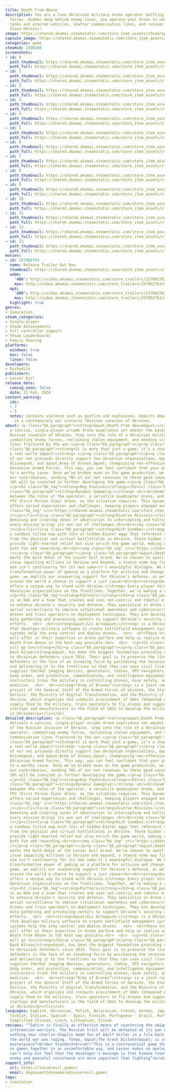 ```yaml
---
title: Death From Above
description: You are a lone Ukrainian military drone operator battling Russian occupation
  forces. Hidden deep behind enemy lines, you operate your drone to seek and destroy
  tanks and armored vehicles, shatter communication lines, and recover stolen goods.
  Slava Ukraini!
image: https://shared.akamai.steamstatic.com/store_item_assets/steam/apps/2300160/header.jpg?t=1731933941
capsule_image: https://shared.akamai.steamstatic.com/store_item_assets/steam/apps/2300160/capsule_231x87.jpg?t=1731933941
categories: game
steamid: 2300160
screenshots:
- id: 0
  path_thumbnail: https://shared.akamai.steamstatic.com/store_item_assets/steam/apps/2300160/ss_2f1502112a3b52ea15454b10a43a3f647750a564.600x338.jpg?t=1731933941
  path_full: https://shared.akamai.steamstatic.com/store_item_assets/steam/apps/2300160/ss_2f1502112a3b52ea15454b10a43a3f647750a564.1920x1080.jpg?t=1731933941
- id: 1
  path_thumbnail: https://shared.akamai.steamstatic.com/store_item_assets/steam/apps/2300160/ss_728472966ee8e2697452f5a981ae9dafbe1dd332.600x338.jpg?t=1731933941
  path_full: https://shared.akamai.steamstatic.com/store_item_assets/steam/apps/2300160/ss_728472966ee8e2697452f5a981ae9dafbe1dd332.1920x1080.jpg?t=1731933941
- id: 2
  path_thumbnail: https://shared.akamai.steamstatic.com/store_item_assets/steam/apps/2300160/ss_07a8b5a2c69c6cf98e1605bab4f2d3a1529bb63f.600x338.jpg?t=1731933941
  path_full: https://shared.akamai.steamstatic.com/store_item_assets/steam/apps/2300160/ss_07a8b5a2c69c6cf98e1605bab4f2d3a1529bb63f.1920x1080.jpg?t=1731933941
- id: 3
  path_thumbnail: https://shared.akamai.steamstatic.com/store_item_assets/steam/apps/2300160/ss_a443ffa98492c3bd43d4c8c624ee696ca98a0004.600x338.jpg?t=1731933941
  path_full: https://shared.akamai.steamstatic.com/store_item_assets/steam/apps/2300160/ss_a443ffa98492c3bd43d4c8c624ee696ca98a0004.1920x1080.jpg?t=1731933941
- id: 4
  path_thumbnail: https://shared.akamai.steamstatic.com/store_item_assets/steam/apps/2300160/ss_c37c8dc227ba74ebdbf839bc2fe976f5a229d281.600x338.jpg?t=1731933941
  path_full: https://shared.akamai.steamstatic.com/store_item_assets/steam/apps/2300160/ss_c37c8dc227ba74ebdbf839bc2fe976f5a229d281.1920x1080.jpg?t=1731933941
- id: 5
  path_thumbnail: https://shared.akamai.steamstatic.com/store_item_assets/steam/apps/2300160/ss_8688855df8fd7104edfac7ab88302b2359773868.600x338.jpg?t=1731933941
  path_full: https://shared.akamai.steamstatic.com/store_item_assets/steam/apps/2300160/ss_8688855df8fd7104edfac7ab88302b2359773868.1920x1080.jpg?t=1731933941
- id: 6
  path_thumbnail: https://shared.akamai.steamstatic.com/store_item_assets/steam/apps/2300160/ss_bf4f4ce8a50127b66907dce618dd9fe36c01f2bb.600x338.jpg?t=1731933941
  path_full: https://shared.akamai.steamstatic.com/store_item_assets/steam/apps/2300160/ss_bf4f4ce8a50127b66907dce618dd9fe36c01f2bb.1920x1080.jpg?t=1731933941
- id: 7
  path_thumbnail: https://shared.akamai.steamstatic.com/store_item_assets/steam/apps/2300160/ss_6c0c03b74345bee1c13497f3b5f3b6e20468ba3e.600x338.jpg?t=1731933941
  path_full: https://shared.akamai.steamstatic.com/store_item_assets/steam/apps/2300160/ss_6c0c03b74345bee1c13497f3b5f3b6e20468ba3e.1920x1080.jpg?t=1731933941
- id: 8
  path_thumbnail: https://shared.akamai.steamstatic.com/store_item_assets/steam/apps/2300160/ss_7f02b1593087f7e6d71a43142120fd516a424eeb.600x338.jpg?t=1731933941
  path_full: https://shared.akamai.steamstatic.com/store_item_assets/steam/apps/2300160/ss_7f02b1593087f7e6d71a43142120fd516a424eeb.1920x1080.jpg?t=1731933941
- id: 9
  path_thumbnail: https://shared.akamai.steamstatic.com/store_item_assets/steam/apps/2300160/ss_ab5cf0741322367a04f7b846a69fc5ef45fcbcfb.600x338.jpg?t=1731933941
  path_full: https://shared.akamai.steamstatic.com/store_item_assets/steam/apps/2300160/ss_ab5cf0741322367a04f7b846a69fc5ef45fcbcfb.1920x1080.jpg?t=1731933941
- id: 10
  path_thumbnail: https://shared.akamai.steamstatic.com/store_item_assets/steam/apps/2300160/ss_166172b5d39cef37f037df640c6cffb1c2cd4e4e.600x338.jpg?t=1731933941
  path_full: https://shared.akamai.steamstatic.com/store_item_assets/steam/apps/2300160/ss_166172b5d39cef37f037df640c6cffb1c2cd4e4e.1920x1080.jpg?t=1731933941
- id: 11
  path_thumbnail: https://shared.akamai.steamstatic.com/store_item_assets/steam/apps/2300160/ss_80ff843daaa52f2eaa92a1614d3e91c956f3bdfc.600x338.jpg?t=1731933941
  path_full: https://shared.akamai.steamstatic.com/store_item_assets/steam/apps/2300160/ss_80ff843daaa52f2eaa92a1614d3e91c956f3bdfc.1920x1080.jpg?t=1731933941
- id: 12
  path_thumbnail: https://shared.akamai.steamstatic.com/store_item_assets/steam/apps/2300160/ss_fc3d14612eea4578e31873c736378f9ca8c95559.600x338.jpg?t=1731933941
  path_full: https://shared.akamai.steamstatic.com/store_item_assets/steam/apps/2300160/ss_fc3d14612eea4578e31873c736378f9ca8c95559.1920x1080.jpg?t=1731933941
- id: 13
  path_thumbnail: https://shared.akamai.steamstatic.com/store_item_assets/steam/apps/2300160/ss_d44315300d837523cc586902a6a73b980b6d6bea.600x338.jpg?t=1731933941
  path_full: https://shared.akamai.steamstatic.com/store_item_assets/steam/apps/2300160/ss_d44315300d837523cc586902a6a73b980b6d6bea.1920x1080.jpg?t=1731933941
movies:
- id: 257002763
  name: Release Trailer Out Now
  thumbnail: https://shared.akamai.steamstatic.com/store_item_assets/steam/apps/257002763/movie.293x165.jpg?t=1708615809
  webm:
    '480': http://video.akamai.steamstatic.com/store_trailers/257002763/movie480_vp9.webm?t=1708615809
    max: http://video.akamai.steamstatic.com/store_trailers/257002763/movie_max_vp9.webm?t=1708615809
  mp4:
    '480': http://video.akamai.steamstatic.com/store_trailers/257002763/movie480.mp4?t=1708615809
    max: http://video.akamai.steamstatic.com/store_trailers/257002763/movie_max.mp4?t=1708615809
  highlight: true
genres:
- Simulation
steam_categories:
- Single-player
- Steam Achievements
- Full controller support
- Steam Leaderboards
- Family Sharing
platforms:
  windows: true
  mac: false
  linux: false
developers:
- Rockodile
publishers:
- Lesser Evil
release_date:
  coming_soon: false
  date: 22 Feb, 2024
content_warning:
  ids:
  - 2
  - 5
  notes: Contains violence such as gunfire and explosions. Depicts dead bodies. Set
    in a contemporary war scenario (Russian invasion of Ukraine).
about: <p class="bb_paragraph"><strong>&quot;Death From Above&quot;</strong> delivers
  a concise, single-player arcade drone experience set amidst the backdrop of the
  Russian invasion of Ukraine. Step into the role of a Ukrainian military drone operator,
  combatting enemy forces, reclaiming stolen equipment, and mending vital communication
  lines fractured by the war.</p><p class="bb_paragraph"></p><p class="bb_paragraph"></p><p
  class="bb_paragraph"><strong>It is more than just a game; it's a chance to make
  a real-world impact!</strong> </p><p class="bb_paragraph"></p><p class="bb_paragraph">30%
  of our net proceeds directly support two Ukrainian organizations, &quot;Come Back
  Alive&quot; and &quot;Army of Drones,&quot; championing non-offensive aid to the
  Ukrainian Armed Forces. This way, you can feel confident that your purchase contributes
  to a worthy cause. Once we’ve broken even on the game production, we will increase
  our contribution, sending 70% of our net revenues to these good causes. The remaining
  30% will be invested in further developing the game.</p><p class="bb_paragraph">
  </p><h2 class="bb_tag"><strong>Key Features</strong></h2><ul class="bb_ul"><li><p
  class="bb_paragraph"><strong>Dynamic Gameplay:</strong> <br><br>Seamlessly switch
  between the roles of the operator, a versatile quadcopter drone, and an immersive
  FPV (First Person View) drone, as the situation requires. This dynamic gameplay
  offers varied experiences and challenges, keeping players engaged and on their toes.<br><br><img
  class="bb_img" src="https://shared.akamai.steamstatic.com/store_item_assets/steam/apps/2300160/extras/ezgif.com-crop__1_.gif?t=1731933941"
  /></p></li><li><p class="bb_paragraph"><strong>Diverse Missions:</strong> <br><br>From
  demining and clearing zones of adversaries to intercepting and halting enemy convoys,
  every mission brings its own set of challenges.<br><br><img class="bb_img" src="https://shared.akamai.steamstatic.com/store_item_assets/steam/apps/2300160/extras/ezgif.com-crop__3_.gif?t=1731933941"
  /></p></li><li><p class="bb_paragraph"><strong>Rich Sandbox:</strong> <br><br>Explore
  a sandbox filled map with lots of hidden Easter eggs that reference real-life events
  from the physical and virtual battlefields in Ukraine. These hidden gems not only
  provide light-hearted relief but also enrich the game world, making exploration
  both fun and rewarding.<br><br><img class="bb_img" src="https://shared.akamai.steamstatic.com/store_item_assets/steam/apps/2300160/extras/ezgif.com-crop__4_.gif?t=1731933941"
  /></p><p class="bb_paragraph"></p><p class="bb_paragraph">&quot;Death From Above&quot;
  marks the bold debut of the Lesser Evil brand. We've chosen to spotlight a pressing
  issue impacting millions in Ukraine and beyond, a stance some may find provocative.Our
  aim isn't controversy for its own sake—it's meaningful dialogue. We believe in the
  transformative power of gaming as a platform for activism and change. Through this
  game, we amplify our unwavering support for Ukraine's defense, as well as give gamers
  around the world a chance to support a just cause!<br><br><strong>Death From Above
  offers a unique way to stand with Ukraine.</strong> Every player directly supports
  Ukrainian organizations on the frontlines. Together, we’re making a real difference.<br>  <br>
  </p><h2 class="bb_tag"><strong>Partners</strong></h2><p class="bb_paragraph"><strong>&quot;Aerorozvidka&quot;</strong>
  is an NGO and a team that creates and uses net-centric and robotic military capabilities
  to enhance Ukraine's security and defense. They specialize in drone warfare and
  aerial surveillance to improve situational awareness and cybersecurity. They design
  drones and train operators on deployment techniques. They are developing centralized
  data gathering and processing centers to support Ukraine's security and defense
  efforts.  <br>  <br><strong>&quot;Gis Arta&quot;</strong> is a Ukrainian company
  that develops military software to create battlefield management systems. These
  systems help the army control and deploy drones.  <br>  <br>These organizations
  will offer us their expertise in drone warfare and help us realize our vision for
  Death From Above in the best way possible.<br>  <br>  </p><h2 class="bb_tag"><strong>Donations
  will go to</strong></h2><p class="bb_paragraph"></p><p class="bb_paragraph"><strong>&quot;Come
  Back Alive</strong>&quot; has been the biggest foundation providing competent assistance
  to Ukrainian defenders since 2014. Their goal is to preserve the lives of Ukrainian
  defenders in the face of an invading force by purchasing the necessary equipment
  and delivering it to the frontlines so that they can save civil lives. The foundation
  supplies thermal imaging devices, generators, radios, GPS navigators, UAVs, cars,
  body armor, and protective, communication, and intelligence equipment. The foundation’s
  instructors train the military in controlling drones, mine safety, and tactical
  medicine.  <br>  <br><strong>“Army of Drones”</strong> is a joint comprehensive
  project of the General Staff of the Armed Forces of Ukraine, the State Special Communications
  Service, the Ministry of Digital Transformation, and the Ministry of Defense of
  Ukraine, which organizes and conducts procurement of UAVs (Unmanned Aerial Vehicles),
  supply them to the military, train operators to fly drones and support Ukrainian
  startups and manufacturers in the field of UAVs to develop the military-tech sector
  in Ukraine</p></li></ul>
detailed_description: <p class="bb_paragraph"><strong>&quot;Death From Above&quot;</strong>
  delivers a concise, single-player arcade drone experience set amidst the backdrop
  of the Russian invasion of Ukraine. Step into the role of a Ukrainian military drone
  operator, combatting enemy forces, reclaiming stolen equipment, and mending vital
  communication lines fractured by the war.</p><p class="bb_paragraph"></p><p class="bb_paragraph"></p><p
  class="bb_paragraph"><strong>It is more than just a game; it's a chance to make
  a real-world impact!</strong> </p><p class="bb_paragraph"></p><p class="bb_paragraph">30%
  of our net proceeds directly support two Ukrainian organizations, &quot;Come Back
  Alive&quot; and &quot;Army of Drones,&quot; championing non-offensive aid to the
  Ukrainian Armed Forces. This way, you can feel confident that your purchase contributes
  to a worthy cause. Once we’ve broken even on the game production, we will increase
  our contribution, sending 70% of our net revenues to these good causes. The remaining
  30% will be invested in further developing the game.</p><p class="bb_paragraph">
  </p><h2 class="bb_tag"><strong>Key Features</strong></h2><ul class="bb_ul"><li><p
  class="bb_paragraph"><strong>Dynamic Gameplay:</strong> <br><br>Seamlessly switch
  between the roles of the operator, a versatile quadcopter drone, and an immersive
  FPV (First Person View) drone, as the situation requires. This dynamic gameplay
  offers varied experiences and challenges, keeping players engaged and on their toes.<br><br><img
  class="bb_img" src="https://shared.akamai.steamstatic.com/store_item_assets/steam/apps/2300160/extras/ezgif.com-crop__1_.gif?t=1731933941"
  /></p></li><li><p class="bb_paragraph"><strong>Diverse Missions:</strong> <br><br>From
  demining and clearing zones of adversaries to intercepting and halting enemy convoys,
  every mission brings its own set of challenges.<br><br><img class="bb_img" src="https://shared.akamai.steamstatic.com/store_item_assets/steam/apps/2300160/extras/ezgif.com-crop__3_.gif?t=1731933941"
  /></p></li><li><p class="bb_paragraph"><strong>Rich Sandbox:</strong> <br><br>Explore
  a sandbox filled map with lots of hidden Easter eggs that reference real-life events
  from the physical and virtual battlefields in Ukraine. These hidden gems not only
  provide light-hearted relief but also enrich the game world, making exploration
  both fun and rewarding.<br><br><img class="bb_img" src="https://shared.akamai.steamstatic.com/store_item_assets/steam/apps/2300160/extras/ezgif.com-crop__4_.gif?t=1731933941"
  /></p><p class="bb_paragraph"></p><p class="bb_paragraph">&quot;Death From Above&quot;
  marks the bold debut of the Lesser Evil brand. We've chosen to spotlight a pressing
  issue impacting millions in Ukraine and beyond, a stance some may find provocative.Our
  aim isn't controversy for its own sake—it's meaningful dialogue. We believe in the
  transformative power of gaming as a platform for activism and change. Through this
  game, we amplify our unwavering support for Ukraine's defense, as well as give gamers
  around the world a chance to support a just cause!<br><br><strong>Death From Above
  offers a unique way to stand with Ukraine.</strong> Every player directly supports
  Ukrainian organizations on the frontlines. Together, we’re making a real difference.<br>  <br>
  </p><h2 class="bb_tag"><strong>Partners</strong></h2><p class="bb_paragraph"><strong>&quot;Aerorozvidka&quot;</strong>
  is an NGO and a team that creates and uses net-centric and robotic military capabilities
  to enhance Ukraine's security and defense. They specialize in drone warfare and
  aerial surveillance to improve situational awareness and cybersecurity. They design
  drones and train operators on deployment techniques. They are developing centralized
  data gathering and processing centers to support Ukraine's security and defense
  efforts.  <br>  <br><strong>&quot;Gis Arta&quot;</strong> is a Ukrainian company
  that develops military software to create battlefield management systems. These
  systems help the army control and deploy drones.  <br>  <br>These organizations
  will offer us their expertise in drone warfare and help us realize our vision for
  Death From Above in the best way possible.<br>  <br>  </p><h2 class="bb_tag"><strong>Donations
  will go to</strong></h2><p class="bb_paragraph"></p><p class="bb_paragraph"><strong>&quot;Come
  Back Alive</strong>&quot; has been the biggest foundation providing competent assistance
  to Ukrainian defenders since 2014. Their goal is to preserve the lives of Ukrainian
  defenders in the face of an invading force by purchasing the necessary equipment
  and delivering it to the frontlines so that they can save civil lives. The foundation
  supplies thermal imaging devices, generators, radios, GPS navigators, UAVs, cars,
  body armor, and protective, communication, and intelligence equipment. The foundation’s
  instructors train the military in controlling drones, mine safety, and tactical
  medicine.  <br>  <br><strong>“Army of Drones”</strong> is a joint comprehensive
  project of the General Staff of the Armed Forces of Ukraine, the State Special Communications
  Service, the Ministry of Digital Transformation, and the Ministry of Defense of
  Ukraine, which organizes and conducts procurement of UAVs (Unmanned Aerial Vehicles),
  supply them to the military, train operators to fly drones and support Ukrainian
  startups and manufacturers in the field of UAVs to develop the military-tech sector
  in Ukraine</p></li></ul>
languages: English, Ukrainian, Polish, Belarusian, French, German, Japanese, Georgian,
  Turkish, Italian, Spanish - Spain, Finnish, Portuguese - Brazil, Portuguese - Portugal,
  Simplified Chinese, Czech, Lithuanian, Slovak
reviews: "“Satire is finally an effective means of countering the ubiquitous Russian
  information warriors. The Russian troll will be defeated at its own game. This is
  nothing new: Charlie Chaplin made fun of Adolf Hitler in a film back in 1940, when
  the world war was raging. Today, &quot;The Great Dictator&quot; is considered a
  masterpiece”<br>Der Standard<br><br>“This is a controversial game that brings politics
  in games together in an uncomfortable way, and Lesser makes no apologies for that.”<br>VentureBeat<br><br>“I
  can't help but feel that the developer's message is that humane treatment of the
  enemy and peaceful resistance are more important than fighting”<br>Gamespark<br>"
support_info:
  url: https://lesserevil.games/
  email: doyouwanttoknowmore@lesserevil.games
tags:
- simulation
---
```



